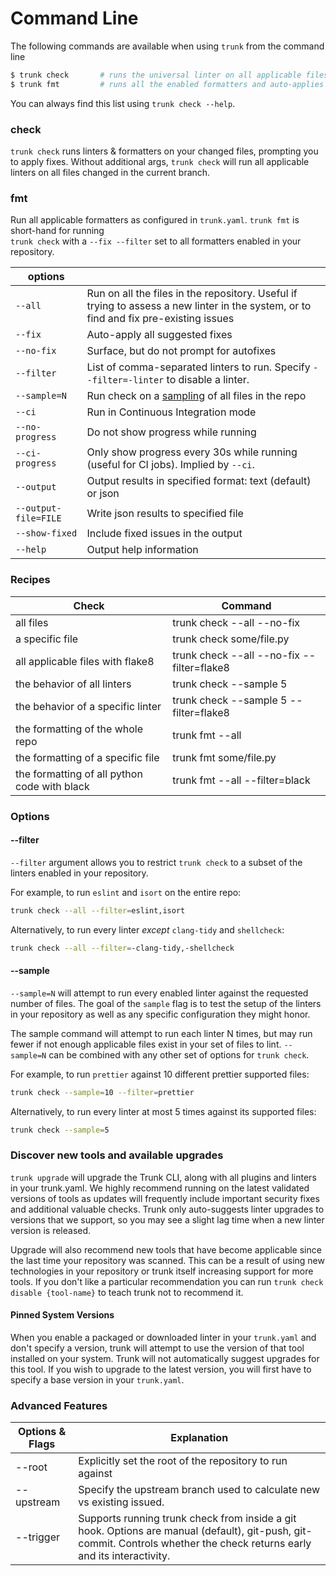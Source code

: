 # Command Line

The following commands are available when using `trunk` from the command line

```bash
$ trunk check       # runs the universal linter on all applicable files
$ trunk fmt         # runs all the enabled formatters and auto-applies changes
```

You can always find this list using `trunk check --help`.

### check

`trunk check` runs linters & formatters on your changed files, prompting you to apply fixes. Without additional args, `trunk check` will run all applicable linters on all files changed in the current branch.

### fmt

Run all applicable formatters as configured in `trunk.yaml`. `trunk fmt` is short-hand for running\
`trunk check` with a `--fix --filter` set to all formatters enabled in your repository.

| options              |                                                                                                                                       |
| -------------------- | ------------------------------------------------------------------------------------------------------------------------------------- |
| `--all`              | Run on all the files in the repository. Useful if trying to assess a new linter in the system, or to find and fix pre-existing issues |
| `--fix`              | Auto-apply all suggested fixes                                                                                                        |
| `--no-fix`           | Surface, but do not prompt for autofixes                                                                                              |
| `--filter`           | List of comma-separated linters to run. Specify `--filter=-linter` to disable a linter.                                               |
| `--sample=N`         | Run check on a [sampling](../check/command-line.md#sample) of all files in the repo                                                   |
| `--ci`               | Run in Continuous Integration mode                                                                                                    |
| `--no-progress`      | Do not show progress while running                                                                                                    |
| `--ci-progress`      | Only show progress every 30s while running (useful for CI jobs). Implied by `--ci`.                                                   |
| `--output`           | Output results in specified format: text (default) or json                                                                            |
| `--output-file=FILE` | Write json results to specified file                                                                                                  |
| `--show-fixed`       | Include fixed issues in the output                                                                                                    |
| `--help`             | Output help information                                                                                                               |

### Recipes

| Check                                        | Command                                    |
| -------------------------------------------- | ------------------------------------------ |
| all files                                    | trunk check --all --no-fix                 |
| a specific file                              | trunk check some/file.py                   |
| all applicable files with flake8             | trunk check --all --no-fix --filter=flake8 |
| the behavior of all linters                  | trunk check --sample 5                     |
| the behavior of a specific linter            | trunk check --sample 5 --filter=flake8     |
| the formatting of the whole repo             | trunk fmt --all                            |
| the formatting of a specific file            | trunk fmt some/file.py                     |
| the formatting of all python code with black | trunk fmt --all --filter=black             |

### Options

#### --filter

`--filter` argument allows you to restrict `trunk check` to a subset of the linters enabled in your repository.

For example, to run `eslint` and `isort` on the entire repo:

```bash
trunk check --all --filter=eslint,isort
```

Alternatively, to run every linter _except_ `clang-tidy` and `shellcheck`:

```bash
trunk check --all --filter=-clang-tidy,-shellcheck
```

#### --sample

`--sample=N` will attempt to run every enabled linter against the requested number of files. The goal of the `sample` flag is to test the setup of the linters in your repository as well as any specific configuration they might honor.

The sample command will attempt to run each linter N times, but may run fewer if not enough applicable files exist in your set of files to lint. `--sample=N` can be combined with any other set of options for `trunk check`.

For example, to run `prettier` against 10 different prettier supported files:

```bash
trunk check --sample=10 --filter=prettier
```

Alternatively, to run every linter at most 5 times against its supported files:

```bash
trunk check --sample=5
```

### Discover new tools and available upgrades

`trunk upgrade` will upgrade the Trunk CLI, along with all plugins and linters in your trunk.yaml. We highly recommend running on the latest validated versions of tools as updates will frequently include important security fixes and additional valuable checks. Trunk only auto-suggests linter upgrades to versions that we support, so you may see a slight lag time when a new linter version is released.

Upgrade will also recommend new tools that have become applicable since the last time your repository was scanned. This can be a result of using new technologies in your repository or trunk itself increasing support for more tools. If you don't like a particular recommendation you can run `trunk check disable {tool-name}` to teach trunk not to recommend it.

#### Pinned System Versions

When you enable a packaged or downloaded linter in your `trunk.yaml` and don't specify a version, trunk will attempt to use the version of that tool installed on your system. Trunk will not automatically suggest upgrades for this tool. If you wish to upgrade to the latest version, you will first have to specify a base version in your `trunk.yaml`.

### Advanced Features

| Options & Flags | Explanation                                                                                                                                                              |
| --------------- | ------------------------------------------------------------------------------------------------------------------------------------------------------------------------ |
| --root          | Explicitly set the root of the repository to run against                                                                                                                 |
| --upstream      | Specify the upstream branch used to calculate new vs existing issued.                                                                                                    |
| --trigger       | Supports running trunk check from inside a git hook. Options are manual (default), git-push, git-commit. Controls whether the check returns early and its interactivity. |
